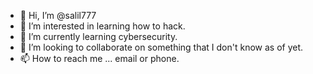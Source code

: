 - 👋 Hi, I’m @salil777
- 👀 I’m interested in learning how to hack.
- 🌱 I’m currently learning cybersecurity.
- 💞️ I’m looking to collaborate on something that I don't know as of yet.
- 📫 How to reach me ... email or phone.

<!---
salil777/salil777 is a ✨ special ✨ repository because its `README.md` (this file) appears on your GitHub profile.
You can click the Preview link to take a look at your changes.
--->
